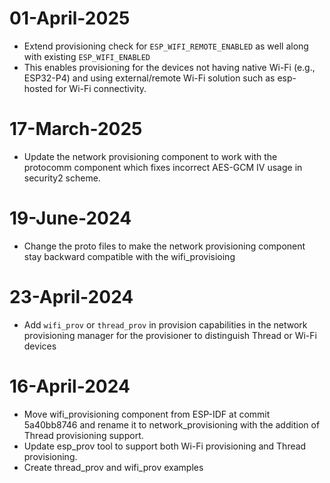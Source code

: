 # 01-April-2025

- Extend provisioning check for `ESP_WIFI_REMOTE_ENABLED` as well along with existing `ESP_WIFI_ENABLED`
- This enables provisioning for the devices not having native Wi-Fi (e.g., ESP32-P4) and using external/remote Wi-Fi solution such as esp-hosted for Wi-Fi connectivity.

# 17-March-2025

- Update the network provisioning component to work with the protocomm component which fixes incorrect AES-GCM IV usage in security2 scheme.

# 19-June-2024

- Change the proto files to make the network provisioning component stay backward compatible with the wifi_provisioing

# 23-April-2024

- Add `wifi_prov` or `thread_prov` in provision capabilities in the network provisioning manager for the provisioner to distinguish Thread or Wi-Fi devices

# 16-April-2024

- Move wifi_provisioning component from ESP-IDF at commit 5a40bb8746 and rename it to network_provisioning with the addition of Thread provisioning support.
- Update esp_prov tool to support both Wi-Fi provisioning and Thread provisioning.
- Create thread_prov and wifi_prov examples
